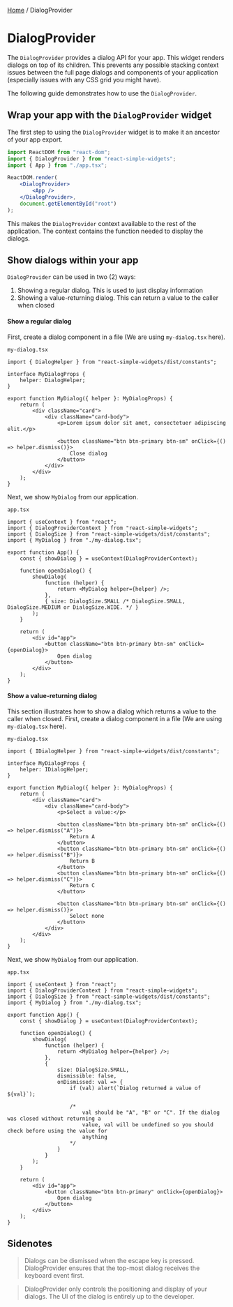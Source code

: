 [Home](../../../README.md) / DialogProvider

# DialogProvider

The `DialogProvider` provides a dialog API for your app. This widget renders dialogs on top of its
children. This prevents any possible stacking context issues between the full page dialogs and
components of your application (especially issues with any CSS grid you might have).

The following guide demonstrates how to use the `DialogProvider`.

## Wrap your app with the `DialogProvider` widget

The first step to using the `DialogProvider` widget is to make it an ancestor of your app export.

```jsx
import ReactDOM from "react-dom";
import { DialogProvider } from "react-simple-widgets";
import { App } from "./app.tsx";

ReactDOM.render(
    <DialogProvider>
        <App />
    </DialogProvider>,
    document.getElementById("root")
);
```

This makes the `DialogProvider` context available to the rest of the application. The context
contains the function needed to display the dialogs.

## Show dialogs within your app

`DialogProvider` can be used in two (2) ways:

1. Showing a regular dialog. This is used to just display information
2. Showing a value-returning dialog. This can return a value to the caller when closed

#### Show a regular dialog

First, create a dialog component in a file (We are using `my-dialog.tsx` here).

`my-dialog.tsx`

```tsx
import { DialogHelper } from "react-simple-widgets/dist/constants";

interface MyDialogProps {
    helper: DialogHelper;
}

export function MyDialog({ helper }: MyDialogProps) {
    return (
        <div className="card">
            <div className="card-body">
                <p>Lorem ipsum dolor sit amet, consectetuer adipiscing elit.</p>

                <button className="btn btn-primary btn-sm" onClick={() => helper.dismiss()}>
                    Close dialog
                </button>
            </div>
        </div>
    );
}
```

Next, we show `MyDialog` from our application.

`app.tsx`

```tsx
import { useContext } from "react";
import { DialogProviderContext } from "react-simple-widgets";
import { DialogSize } from "react-simple-widgets/dist/constants";
import { MyDialog } from "./my-dialog.tsx";

export function App() {
    const { showDialog } = useContext(DialogProviderContext);

    function openDialog() {
        showDialog(
            function (helper) {
                return <MyDialog helper={helper} />;
            },
            { size: DialogSize.SMALL /* DialogSize.SMALL, DialogSize.MEDIUM or DialogSize.WIDE. */ }
        );
    }

    return (
        <div id="app">
            <button className="btn btn-primary btn-sm" onClick={openDialog}>
                Open dialog
            </button>
        </div>
    );
}
```

#### Show a value-returning dialog

This section illustrates how to show a dialog which returns a value to the caller when closed.
First, create a dialog component in a file (We are using `my-dialog.tsx` here).

`my-dialog.tsx`

```tsx
import { IDialogHelper } from "react-simple-widgets/dist/constants";

interface MyDialogProps {
    helper: IDialogHelper;
}

export function MyDialog({ helper }: MyDialogProps) {
    return (
        <div className="card">
            <div className="card-body">
                <p>Select a value:</p>

                <button className="btn btn-primary btn-sm" onClick={() => helper.dismiss("A")}>
                    Return A
                </button>
                <button className="btn btn-primary btn-sm" onClick={() => helper.dismiss("B")}>
                    Return B
                </button>
                <button className="btn btn-primary btn-sm" onClick={() => helper.dismiss("C")}>
                    Return C
                </button>

                <button className="btn btn-primary btn-sm" onClick={() => helper.dismiss()}>
                    Select none
                </button>
            </div>
        </div>
    );
}
```

Next, we show `MyDialog` from our application.

`app.tsx`

```tsx
import { useContext } from "react";
import { DialogProviderContext } from "react-simple-widgets";
import { DialogSize } from "react-simple-widgets/dist/constants";
import { MyDialog } from "./my-dialog.tsx";

export function App() {
    const { showDialog } = useContext(DialogProviderContext);

    function openDialog() {
        showDialog(
            function (helper) {
                return <MyDialog helper={helper} />;
            },
            {
                size: DialogSize.SMALL,
                dismissible: false,
                onDismissed: val => {
                    if (val) alert(`Dialog returned a value of ${val}`);

                    /*
                        val should be "A", "B" or "C". If the dialog was closed without returning a 
                        value, val will be undefined so you should check before using the value for 
                        anything
                    */
                }
            }
        );
    }

    return (
        <div id="app">
            <button className="btn btn-primary" onClick={openDialog}>
                Open dialog
            </button>
        </div>
    );
}
```

## Sidenotes

> Dialogs can be dismissed when the escape key is pressed. DialogProvider ensures that the top-most
> dialog receives the keyboard event first.

> DialogProvider only controls the positioning and display of your dialogs. The UI of the dialog is
> entirely up to the developer.
